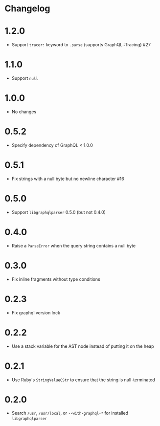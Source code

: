 # Changelog

# 1.2.0

- Support `tracer:` keyword to `.parse` (supports GraphQL::Tracing) #27

# 1.1.0

- Support `null`

# 1.0.0

- No changes

# 0.5.2

- Specify dependency of GraphQL < 1.0.0

# 0.5.1

- Fix strings with a null byte but no newline character #16

# 0.5.0

- Support `libgraphqlparser` 0.5.0 (but not 0.4.0)

# 0.4.0

- Raise a `ParseError` when the query string contains a null byte

# 0.3.0

- Fix inline fragments without type conditions

# 0.2.3

- Fix graphql version lock

# 0.2.2

- Use a stack variable for the AST node instead of putting it on the heap

# 0.2.1

- Use Ruby's `StringValueCStr` to ensure that the string is null-terminated

# 0.2.0

- Search `/usr`, `/usr/local`, or `--with-graphql-*` for installed `libgraphqlparser`
